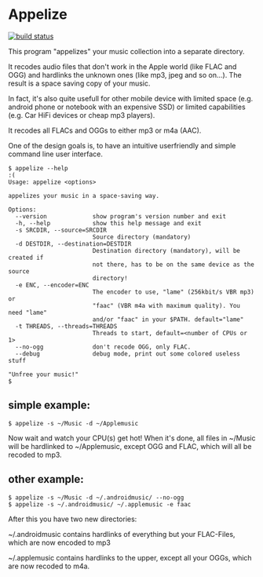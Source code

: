 Appelize
========

[![build status](https://gitlab.uxix.de/klaus/appelize/badges/master/build.svg)](https://gitlab.uxix.de/klaus/appelize/commits/master)

This program "appelizes" your music collection into a separate directory.

It recodes audio files that don't work in the Apple world (like FLAC and OGG)
and hardlinks the unknown ones (like mp3, jpeg and so on...). The result is a
space saving copy of your music.

In fact, it's also quite usefull for other mobile device with limited space
(e.g. android phone or notebook with an expensive SSD) or limited capabilities
(e.g. Car HiFi devices or cheap mp3 players).

It recodes all FLACs and OGGs to either mp3 or m4a (AAC).

One of the design goals is, to have an intuitive userfriendly and simple
command line user interface.

```
$ appelize --help                                                                     :(
Usage: appelize <options>

appelizes your music in a space-saving way.

Options:
  --version             show program's version number and exit
  -h, --help            show this help message and exit
  -s SRCDIR, --source=SRCDIR
                        Source directory (mandatory)
  -d DESTDIR, --destination=DESTDIR
                        Destination directory (mandatory), will be created if
                        not there, has to be on the same device as the source
                        directory!
  -e ENC, --encoder=ENC
                        The encoder to use, "lame" (256kbit/s VBR mp3) or
                        "faac" (VBR m4a with maximum quality). You need "lame"
                        and/or "faac" in your $PATH. default="lame"
  -t THREADS, --threads=THREADS
                        Threads to start, default=<number of CPUs or 1>
  --no-ogg              don't recode OGG, only FLAC.
  --debug               debug mode, print out some colored useless stuff

"Unfree your music!"
$
```

simple example:
---------------

    $ appelize -s ~/Music -d ~/Applemusic


Now wait and watch your CPU(s) get hot! When it's done, all files in ~/Music
will be hardlinked to ~/Applemusic, except OGG and FLAC, which will all be
recoded to mp3.

other example:
--------------

    $ appelize -s ~/Music -d ~/.androidmusic/ --no-ogg
    $ appelize -s ~/.androidmusic/ ~/.applemusic -e faac


After this you have two new directories:

~/.androidmusic contains hardlinks of everything but your FLAC-Files, which
are now encoded to mp3

~/.applemusic contains hardlinks to the upper, except all your OGGs, which
are now recoded to m4a.


